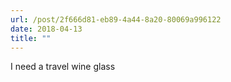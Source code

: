 ```yaml
---
url: /post/2f666d81-eb89-4a44-8a20-80069a996122
date: 2018-04-13
title: ""
---
```


I need a travel wine glass
